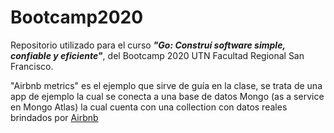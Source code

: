 # Bootcamp2020

Repositorio utilizado para el curso ***"Go: Construí software simple, confiable y eficiente"***, del Bootcamp 2020 UTN Facultad Regional San Francisco.

"Airbnb metrics" es el ejemplo que sirve de guía en la clase, se trata de una app de ejemplo la cual se conecta a una base de datos Mongo (as a service en Mongo Atlas) la cual cuenta con una collection con datos reales brindados por [Airbnb](https://docs.atlas.mongodb.com/sample-data/sample-airbnb/#sample-airbnb)

